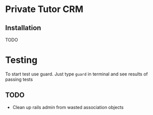 # Private Tutor CRM

## Installation

TODO

# Testing
To start test use guard. Just type `guard` in terminal and see results of passing tests

## TODO
* Clean up rails admin from wasted association objects